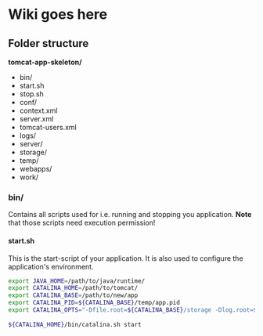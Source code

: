 
# Wiki goes here


## Folder structure

__tomcat-app-skeleton/__

 * bin/
  * start.sh
  * stop.sh
 * conf/
  * context.xml
  * server.xml
  * tomcat-users.xml
 * logs/
 * server/
 * storage/
 * temp/
 * webapps/
 * work/

### bin/
Contains all scripts used for i.e. running and stopping you application.
__Note__ that those scripts need execution permission!

#### start.sh
This is the start-script of your application. It is also used to configure the application's environment.
```bash
export JAVA_HOME=/path/to/java/runtime/
export CATALINA_HOME=/path/to/tomcat/
export CATALINA_BASE=/path/to/new/app
export CATALINA_PID=${CATALINA_BASE}/temp/app.pid
export CATALINA_OPTS="-Dfile.root=${CATALINA_BASE}/storage -Dlog.root=${CATALINA_BASE}/logs"
 
${CATALINA_HOME}/bin/catalina.sh start
```